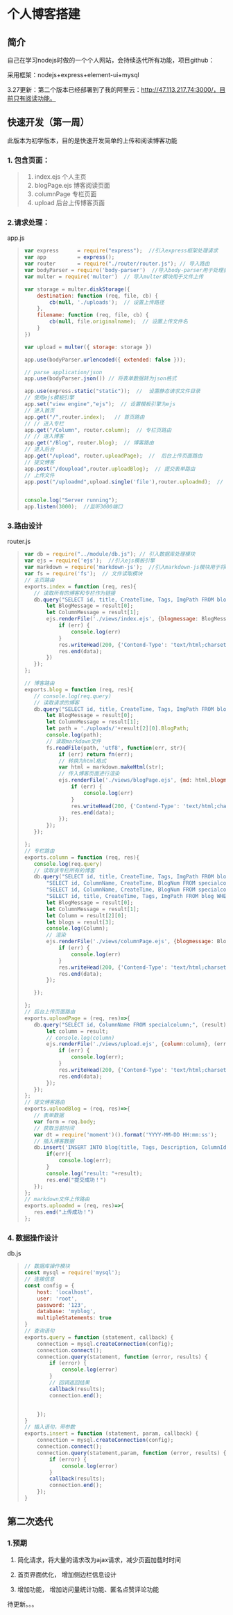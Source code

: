 # 个人博客搭建

## 简介

自己在学习nodejs时做的一个个人网站，会持续迭代所有功能，项目github：

采用框架：nodejs+express+element-ui+mysql

3.27更新：第二个版本已经部署到了我的阿里云：http://47.113.217.74:3000/，目前只有阅读功能。

## 快速开发（第一周）

此版本为初学版本，目的是快速开发简单的上传和阅读博客功能

### 1. 包含页面：

> 1. index.ejs 个人主页
> 2. blogPage.ejs 博客阅读页面
> 3. columnPage  专栏页面
> 4. upload 后台上传博客页面



###  2.请求处理：

app.js

> ```js
> var express      = require("express");  //引入express框架处理请求
> var app          = express();
> var router       = require("./router/router.js"); // 导入路由
> var bodyParser = require('body-parser')  //导入body-parser用于处理表单数据
> var multer = require('multer')  // 导入multer模块用于文件上传
> 
> var storage = multer.diskStorage({  
>     destination: function (req, file, cb) {
>         cb(null, './uploads');  // 设置上传路径
>     },
>     filename: function (req, file, cb) {
>         cb(null, file.originalname);  // 设置上传文件名
>     }
> })
> 
> var upload = multer({ storage: storage })  
> 
> app.use(bodyParser.urlencoded({ extended: false }));
> 
> // parse application/json
> app.use(bodyParser.json()) // 将表单数据转为json格式
> 
> app.use(express.static("static"));  //  设置静态请求文件目录
> // 使用ejs模板引擎
> app.set("view engine","ejs");  // 设置模板引擎为ejs
> // 进入首页
> app.get("/",router.index);   // 首页路由
> // // 进入专栏
> app.get("/Column", router.column);  // 专栏页路由
> // // 进入博客
> app.get("/Blog", router.blog);  // 博客路由
> // 进入后台
> app.get("/upload", router.uploadPage);  //  后台上传页面路由
> // 提交博客
> app.post("/doupload",router.uploadBlog);  // 提交表单路由
> // 上传文件
> app.post("/uploadmd",upload.single('file'),router.uploadmd);  // 上传文件路由
> 
> 
> console.log("Server running");
> app.listen(3000);  //监听3000端口
> ```

### 3.路由设计

router.js

>```js
>var db = require("../module/db.js"); // 引入数据库处理模块
>var ejs = require('ejs');  //引入ejs模板引擎
>var markdown = require('markdown-js');  //引入markdown-js模块用于将markdown转换为html进行渲染
>var fs = require('fs');  // 文件读取模块
>// 主页路由
>exports.index = function (req, res){
>    // 读取所有的博客和专栏作为链接
>    db.query("SELECT id, title, CreateTime, Tags, ImgPath FROM blog; SELECT id, ColumnName, CreateTime, BlogNum FROM specialcolumn;", (result)=>{ 
>        let BlogMessage = result[0];
>        let ColumnMessage = result[1];
>        ejs.renderFile('./views/index.ejs', {blogmessage: BlogMessage,columnmessage:ColumnMessage}, (err, data) => {
>            if (err) {
>                console.log(err)
>            }
>            res.writeHead(200, {'Contend-Type': 'text/html;charset="utf-8"'});
>            res.end(data);
>        })
>    });
>};
>
>// 博客路由
>exports.blog = function (req, res){
>    // console.log(req.query)
>    // 读取请求的博客
>    db.query("SELECT id, title, CreateTime, Tags, ImgPath FROM blog; SELECT id, ColumnName, CreateTime, BlogNum FROM specialcolumn;SELECT BlogPath FROM blog WHERE id="+req.query.id, (result)=>{
>        let BlogMessage = result[0];
>        let ColumnMessage = result[1];
>        let path = './uploads/'+result[2][0].BlogPath;
>        console.log(path);
>        // 读取markdown文件
>        fs.readFile(path, 'utf8', function(err, str){
>            if (err) return fn(err);
>            // 转换为html格式
>            var html = markdown.makeHtml(str);
>            // 传入博客页面进行渲染
>            ejs.renderFile('./views/blogPage.ejs', {md: html,blogmessage: BlogMessage,columnmessage:ColumnMessage}, (err, data) => {
>                if (err) {
>                    console.log(err)
>                }
>                res.writeHead(200, {'Contend-Type': 'text/html;charset="utf-8"'});
>                res.end(data);
>            });
>        });
>    });
>
>};
>// 专栏路由
>exports.column = function (req, res){
>    console.log(req.query)
>    // 读取该专栏所有的博客
>    db.query("SELECT id, title, CreateTime, Tags, ImgPath FROM blog; " +
>        "SELECT id, ColumnName, CreateTime, BlogNum FROM specialcolumn;" +
>        "SELECT id, ColumnName, CreateTime, BlogNum FROM specialcolumn WHERE id="+req.query.id+";"+
>        "SELECT id, title, CreateTime, Tags, ImgPath FROM blog WHERE ColumnId="+req.query.id, (result)=>{
>        let BlogMessage = result[0];
>        let ColumnMessage = result[1];
>        let Column = result[2][0];
>        let blogs = result[3];
>        console.log(Column);
>        // 渲染
>        ejs.renderFile('./views/columnPage.ejs', {blogmessage: BlogMessage,columnmessage:ColumnMessage,column:Column,blogs:blogs}, (err, data) => {
>            if (err) {
>                console.log(err)
>            }
>            res.writeHead(200, {'Contend-Type': 'text/html;charset="utf-8"'});
>            res.end(data);
>        });
>
>    });
>
>};
>// 后台上传页面路由
>exports.uploadPage = (req, res)=>{
>    db.query("SELECT id, ColumnName FROM specialcolumn;", (result)=> {
>        let column = result;
>        // console.log(column)
>        ejs.renderFile('./views/upload.ejs', {column:column}, (err, data) => {
>            if (err) {
>                console.log(err);
>            }
>            res.writeHead(200, {'Contend-Type': 'text/html;charset="utf-8"'});
>            res.end(data);
>        });
>    });
>};
>// 提交博客路由
>exports.uploadBlog = (req, res)=>{
>    // 表单数据
>    var form = req.body;
>    // 获取当前时间
>    var dt = require('moment')().format('YYYY-MM-DD HH:mm:ss');
>    // 插入博客数据
>    db.insert('INSERT INTO blog(title, Tags, Description, ColumnId, CreateTime, BlogPath)VALUES (?,?,?,?,?,?);UPDATE specialcolumn SET BlogNum=BlogNum+1 WHERE id='+form.columnId,[form.title, form.tag, form.desc, form.columnId,dt, form.mdfile], (err, result)=> {
>        if(err){
>            console.log(err);
>        }
>        console.log("result: "+result);
>        res.end("提交成功！")
>    });
>};
>// markdown文件上传路由
>exports.uploadmd = (req, res)=>{
>    res.end("上传成功！")
>};
>```

### 4. 数据操作设计

db.js

> ```js
> // 数据库操作模块
> const mysql = require('mysql');
> // 连接信息
> const config = {
>     host: 'localhost',
>     user: 'root',
>     password: '123',
>     database: 'myblog',
>     multipleStatements: true
> }
> // 查询语句
> exports.query = function (statement, callback) {
>     connection = mysql.createConnection(config);
>     connection.connect();
>     connection.query(statement, function (error, results) {
>         if (error) {
>             console.log(error)
>         }
>         // 回调返回结果
>         callback(results);
>         connection.end();
> 
> 
>     });
> }
> // 插入语句，带参数
> exports.insert = function (statement, param, callback) {
>     connection = mysql.createConnection(config);
>     connection.connect();
>     connection.query(statement,param, function (error, results) {
>         if (error) {
>             console.log(error)
>         }
>         callback(results);
>         connection.end();
>     });
> }
> ```

## 第二次迭代

### 1.预期

1. 简化请求，将大量的请求改为ajax请求，减少页面加载时时间

2. 首页界面优化， 增加侧边栏信息设计
3. 增加功能， 增加访问量统计功能、匿名点赞评论功能

待更新。。。